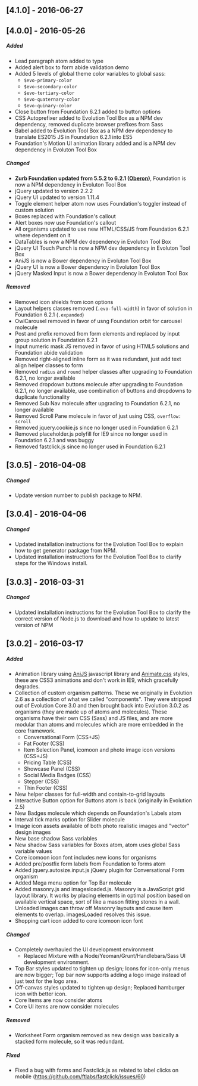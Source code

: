 <!--
## [Unreleased]
-->

## [4.1.0] - 2016-06-27



## [4.0.0] - 2016-05-26

##### Added
- Lead paragraph atom added to type
- Added alert box to form abide validation demo
- Added 5 levels of global theme color variables to global sass: 
	- `$evo-primary-color`
	- `$evo-secondary-color`
	- `$evo-tertiary-color`
	- `$evo-quaternary-color`
	- `$evo-quinary-color`
- Close button from Foundation 6.2.1 added to button options
- CSS Autoprefixer added to Evolution Tool Box as a NPM dev dependency, removed duplicate browser prefixes from Sass
- Babel added to Evolution Tool Box as a NPM dev dependency to translate ES2015 JS in Foundation 6.2.1 into ES5
- Foundation's Motion UI animation library added and is a NPM dev dependency in Evoluton Tool Box

##### Changed
- **Zurb Foundation updated from 5.5.2 to 6.2.1 ([Oberon](https://github.com/zurb/foundation-sites/releases/tag/v6.2.1))**, Foundation is now a NPM dependency in Evoluton Tool Box
- jQuery updated to version 2.2.2
- jQuery UI updated to version 1.11.4
- Toggle element helper atom now uses Foundation's toggler instead of custom solution
- Boxes replaced with Foundation's callout
- Alert boxes now use Foundation's callout
- All organisms updated to use new HTML/CSS/JS from Foundation 6.2.1 where dependent on it
- DataTables is now a NPM dev dependency in Evoluton Tool Box
- jQuery UI Touch Punch is now a NPM dev dependency in Evoluton Tool Box
- AniJS is now a Bower dependency in Evoluton Tool Box
- jQuery UI is now a Bower dependency in Evoluton Tool Box
- jQuery Masked Input is now a Bower dependency in Evoluton Tool Box

##### Removed
- Removed icon shields from icon options
- Layout helpers classes removed (`.evo-full-width`) in favor of solution in Foundation 6.2.1 (`.expanded`)
- OwlCarousel removed in favor of usng Foundation orbit for carousel molecule
- Post and prefix removed from form elements and replaced by input group solution in Foundation 6.2.1
- Input numeric mask JS removed in favor of using HTML5 solutions and Foundation abide validation
- Removed right-aligned inline form as it was redundant, just add text align helper classes to form
- Removed `radius` and `round` helper classes after upgrading to Foundation 6.2.1, no longer available
- Removed dropdown buttons molecule after upgrading to Foundation 6.2.1, no longer available, use combination of buttons and dropdowns to duplicate functionality
- Removed Sub Nav molecule after upgrading to Foundation 6.2.1, no longer available
- Removed Scroll Pane molecule in favor of just using CSS, `overflow: scroll`
- Removed jquery.cookie.js since no longer used in Foundation 6.2.1
- Removed placeholder.js polyfill for IE9 since no longer used in Foundation 6.2.1 and was buggy
- Removed fastclick.js since no longer used in Foundation 6.2.1

## [3.0.5] - 2016-04-08

##### Changed
- Update version number to publish package to NPM.

## [3.0.4] - 2016-04-06

##### Changed
- Updated installation instructions for the Evolution Tool Box to explain how to get generator package from NPM.
- Updated installation instructions for the Evolution Tool Box to clarify steps for the Windows install.

## [3.0.3] - 2016-03-31

##### Changed
- Updated installation instructions for the Evolution Tool Box to clarify the correct version of Node.js to download and how to update to latest version of NPM

## [3.0.2] - 2016-03-17

##### Added
- Animation library using [AniJS](http://anijs.github.io/) javascript library and [Animate.css](https://github.com/daneden/animate.css) styles, these are CSS3 animations and don't work in IE9, which gracefully degrades.
- Collection of custom organism patterns. These we originally in Evolution 2.6 as a collection of what we called "components". They were stripped out of Evolution Core 3.0 and then brought back into Evolution 3.0.2 as organisms (they are made up of atoms and molecules). These organisms have their own CSS (Sass) and JS files, and are more modular than atoms and molecules which are more embedded in the core framework.
	- Conversational Form (CSS+JS)
	- Fat Footer (CSS)
	- Item Selection Panel, icomoon and photo image icon versions (CSS+JS)
	- Pricing Table (CSS)
	- Showcase Panel (CSS)
	- Social Media Badges (CSS)
	- Stepper (CSS)
	- Thin Footer (CSS)
- New helper classes for full-width and contain-to-grid layouts
- Interactive Button option for Buttons atom is back (originally in Evolution 2.5)
- New Badges molecule which depends on Foundation's Labels atom
- Interval tick marks option for Slider molecule
- Image icon assets available of both photo realistic images and "vector" design images
- New base shadow Sass variables
- New shadow Sass variables for Boxes atom, atom uses global Sass variable values
- Core icomoon icon font includes new icons for organisms
- Added pre/postfix form labels from Foundation to forms atom
- Added jquery.autosize.input.js jQuery plugin for Conversational Form organism
- Added Mega menu option for Top Bar molecule
- Added masonry.js and imagesloaded.js. Masonry is a JavaScript grid layout library. It works by placing elements in optimal position based on available vertical space, sort of like a mason fitting stones in a wall. Unloaded images can throw off Masonry layouts and cause item elements to overlap. imagesLoaded resolves this issue.
- Shopping cart icon added to core icomoon icon font

##### Changed
- Completely overhauled the UI development environment
	- Replaced Mixture with a Node/Yeoman/Grunt/Handlebars/Sass UI development environment.
- Top Bar styles updated to tighten up design; Icons for icon-only menus are now bigger; Top bar now supports adding a logo image instead of just text for the logo area.
- Off-canvas styles updated to tighten up design; Replaced hamburger icon with better icon.
- Core Items are now consider atoms
- Core UI items are now consider molecules

<!--
##### Deprecated
-->

##### Removed
- Worksheet Form organism removed as new design was basically a stacked form molecule, so it was redundant.

##### Fixed
- Fixed a bug with forms and Fastclick.js as related to label clicks on mobile (https://github.com/ftlabs/fastclick/issues/60)